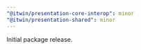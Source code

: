 ```yaml
---
"@itwin/presentation-core-interop": minor
"@itwin/presentation-shared": minor
---
```


Initial package release.

